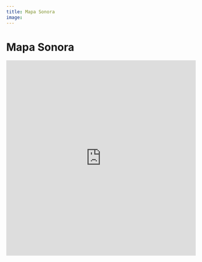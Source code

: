 ```yaml
---
title: Mapa Sonora
image: 
---
```


# Mapa Sonora


<iframe width="100%" height="520" frameborder="0" src="https://mapapoder.carto.com/builder/8e272a97-dab5-498f-82d5-fff50af62728/embed" allowfullscreen webkitallowfullscreen mozallowfullscreen oallowfullscreen msallowfullscreen></iframe>
